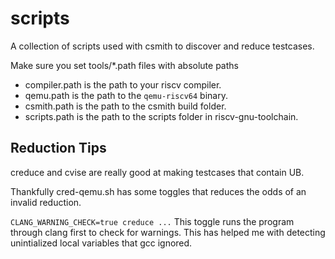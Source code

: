# scripts
A collection of scripts used with csmith to discover and reduce testcases.

Make sure you set tools/*.path files with absolute paths

- compiler.path is the path to your riscv compiler.
- qemu.path is the path to the `qemu-riscv64` binary.
- csmith.path is the path to the csmith build folder.
- scripts.path is the path to the scripts folder in riscv-gnu-toolchain.

## Reduction Tips
creduce and cvise are really good at making testcases that contain UB.

Thankfully cred-qemu.sh has some toggles that reduces the odds of an invalid reduction.

`CLANG_WARNING_CHECK=true creduce ...` This toggle runs the program through clang first to check for warnings. This has helped me with detecting unintialized local variables that gcc ignored.
